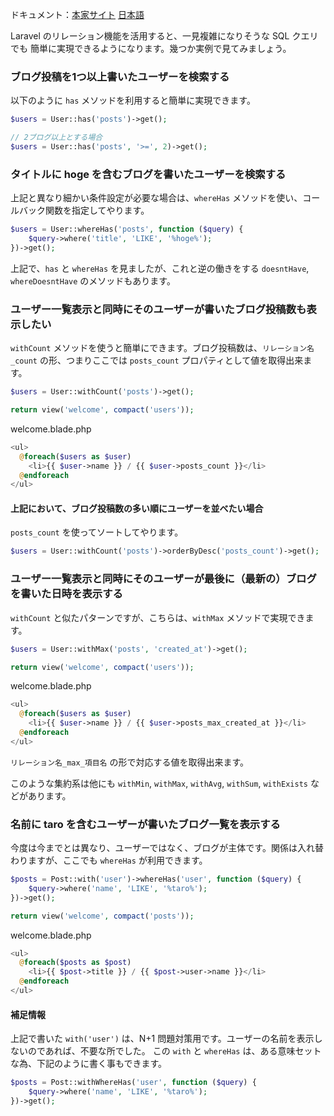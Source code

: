 ドキュメント：[本家サイト](https://laravel.com/docs/11.x/eloquent-relationships#aggregating-related-models) [日本語](https://readouble.com/laravel/11.x/ja/eloquent-relationships.html#aggregating-related-models)

Laravel のリレーション機能を活用すると、一見複雑になりそうな SQL クエリでも 簡単に実現できるようになります。幾つか実例で見てみましょう。

### ブログ投稿を1つ以上書いたユーザーを検索する
以下のように `has` メソッドを利用すると簡単に実現できます。

```php
$users = User::has('posts')->get();

// 2ブログ以上とする場合
$users = User::has('posts', '>=', 2)->get();
```

### タイトルに hoge を含むブログを書いたユーザーを検索する
上記と異なり細かい条件設定が必要な場合は、`whereHas` メソッドを使い、コールバック関数を指定してやります。

```php
$users = User::whereHas('posts', function ($query) {
	$query->where('title', 'LIKE', '%hoge%');
})->get();
```

上記で、`has` と `whereHas` を見ましたが、これと逆の働きをする `doesntHave`, `whereDoesntHave` のメソッドもあります。

### ユーザー一覧表示と同時にそのユーザーが書いたブログ投稿数も表示したい
`withCount` メソッドを使うと簡単にできます。ブログ投稿数は、`リレーション名_count` の形、つまりここでは  `posts_count` プロパティとして値を取得出来ます。

```php
$users = User::withCount('posts')->get();

return view('welcome', compact('users'));
```

welcome.blade.php
```php
<ul>
  @foreach($users as $user)
    <li>{{ $user->name }} / {{ $user->posts_count }}</li>
  @endforeach
</ul>
```

#### 上記において、ブログ投稿数の多い順にユーザーを並べたい場合
`posts_count` を使ってソートしてやります。

```php
$users = User::withCount('posts')->orderByDesc('posts_count')->get();
```

### ユーザー一覧表示と同時にそのユーザーが最後に（最新の）ブログを書いた日時を表示する
`withCount` と似たパターンですが、こちらは、`withMax` メソッドで実現できます。

```php
$users = User::withMax('posts', 'created_at')->get();

return view('welcome', compact('users'));
```

welcome.blade.php
```php
<ul>
  @foreach($users as $user)
    <li>{{ $user->name }} / {{ $user->posts_max_created_at }}</li>
  @endforeach
</ul>
```

`リレーション名_max_項目名` の形で対応する値を取得出来ます。

このような集約系は他にも `withMin`, `withMax`, `withAvg`, `withSum`, `withExists` などがあります。

### 名前に taro を含むユーザーが書いたブログ一覧を表示する
今度は今までとは異なり、ユーザーではなく、ブログが主体です。関係は入れ替わりますが、ここでも `whereHas` が利用できます。

```php
$posts = Post::with('user')->whereHas('user', function ($query) {
    $query->where('name', 'LIKE', '%taro%');
})->get();

return view('welcome', compact('posts'));
```

welcome.blade.php
```php
<ul>
  @foreach($posts as $post)
    <li>{{ $post->title }} / {{ $post->user->name }}</li>
  @endforeach
</ul>
```

#### 補足情報
上記で書いた `with('user')` は、N+1 問題対策用です。ユーザーの名前を表示しないのであれば、不要な所でした。
この `with` と `whereHas` は、ある意味セットな為、下記のように書く事もできます。

```php
$posts = Post::withWhereHas('user', function ($query) {
    $query->where('name', 'LIKE', '%taro%');
})->get();
```
